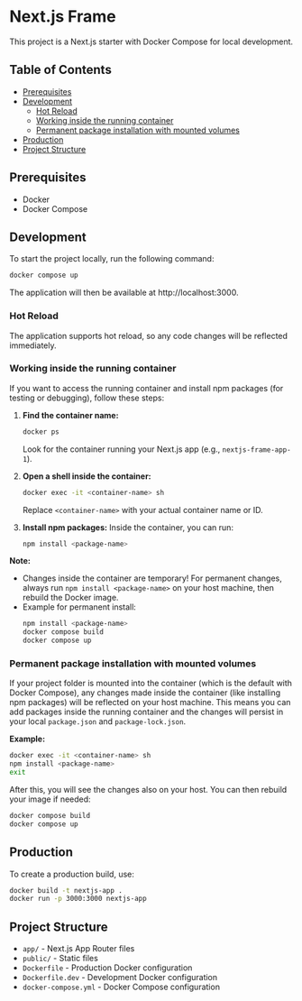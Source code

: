# Next.js Frame

This project is a Next.js starter with Docker Compose for local development.

## Table of Contents

- [Prerequisites](#prerequisites)
- [Development](#development)
  - [Hot Reload](#hot-reload)
  - [Working inside the running container](#working-inside-the-running-container)
  - [Permanent package installation with mounted volumes](#permanent-package-installation-with-mounted-volumes)
- [Production](#production)
- [Project Structure](#project-structure)

## Prerequisites

- Docker
- Docker Compose

## Development

To start the project locally, run the following command:

```bash
docker compose up
```

The application will then be available at http://localhost:3000.

### Hot Reload

The application supports hot reload, so any code changes will be reflected immediately.

### Working inside the running container

If you want to access the running container and install npm packages (for testing or debugging), follow these steps:

1. **Find the container name:**
   ```bash
   docker ps
   ```
   Look for the container running your Next.js app (e.g., `nextjs-frame-app-1`).

2. **Open a shell inside the container:**
   ```bash
   docker exec -it <container-name> sh
   ```
   Replace `<container-name>` with your actual container name or ID.

3. **Install npm packages:**
   Inside the container, you can run:
   ```bash
   npm install <package-name>
   ```

**Note:**
- Changes inside the container are temporary! For permanent changes, always run `npm install <package-name>` on your host machine, then rebuild the Docker image.
- Example for permanent install:
  ```bash
  npm install <package-name>
  docker compose build
  docker compose up
  ```

### Permanent package installation with mounted volumes

If your project folder is mounted into the container (which is the default with Docker Compose), any changes made inside the container (like installing npm packages) will be reflected on your host machine. This means you can add packages inside the running container and the changes will persist in your local `package.json` and `package-lock.json`.

**Example:**
```bash
docker exec -it <container-name> sh
npm install <package-name>
exit
```
After this, you will see the changes also on your host. You can then rebuild your image if needed:
```bash
docker compose build
docker compose up
```

## Production

To create a production build, use:

```bash
docker build -t nextjs-app .
docker run -p 3000:3000 nextjs-app
```

## Project Structure

- `app/` - Next.js App Router files
- `public/` - Static files
- `Dockerfile` - Production Docker configuration
- `Dockerfile.dev` - Development Docker configuration
- `docker-compose.yml` - Docker Compose configuration
